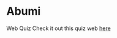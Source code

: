 <h1>Abumi</h1>
Web Quiz
Check it out this quiz web <a href="https:??abumi-quiz.000webhostapp.com">here</a>
